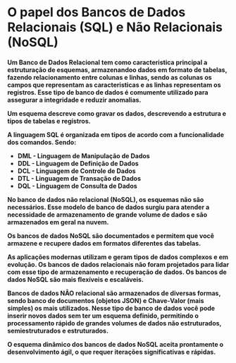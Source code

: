 <h1> O papel dos Bancos de Dados Relacionais (SQL) e Não Relacionais (NoSQL) </h1>

<h4>
Um Banco de Dados Relacional tem como caracteristica principal a estruturação de esquemas, armazenandoo dados em formato de tabelas, fazendo relacionamento entre colunas e linhas, sendo as colunas os campos que representam as caracteristicas e as linhas representam os registros. Esse tipo de banco de dados é comumente utilizado para assegurar a integridade e reduzir anomalias.

Um esquema descreve como gravar os dados, descrevendo a estrutura e tipos de tabelas e registros.

A linguagem SQL é organizada em tipos de acordo com a funcionalidade dos comandos. Sendo:

* DML - Linguagem de Manipulação de Dados
* DDL - Linguagem de Definição de Dados
* DCL - Linguagem de Controle de Dados
* DTL - Linguagem de Transação de Dados
* DQL - Linguagem de Consulta de Dados


No banco de dados não relacional (NoSQL), os esquemas não são necessários. Esse modelo de banco de dados surgiu para atender a necessidade de armazenamento de grande volume de dados e são armazenados em geral na nuvem.

Os bancos de dados NoSQL são documentados e permitem que você armazene e recupere dados em formatos diferentes das tabelas. 

As aplicações modernas utilizam e geram tipos de dados complexos e em evolução. Os bancos de dados relacionais não foram projetados para lidar com esse tipo de armazenamento e recuperação de dados. Os bancos de dados NoSQL são mais flexíveis e escaláveis.

Bancos de dados NÂO relacional são armazenados de diversas formas, sendo banco de documentos (objetos JSON) e Chave-Valor (mais simples) os mais utilizados. Nesse tipo de banco de dados você pode inserir novos dados sem ter um esquema definido, permitindo o processamento rápido de grandes volumes de dados não estruturados, semiestruturados e estruturados.

O esquema dinâmico dos bancos de dados NoSQL aceita prontamente o desenvolvimento ágil, o que requer iterações significativas e rápidas.

</h4>
